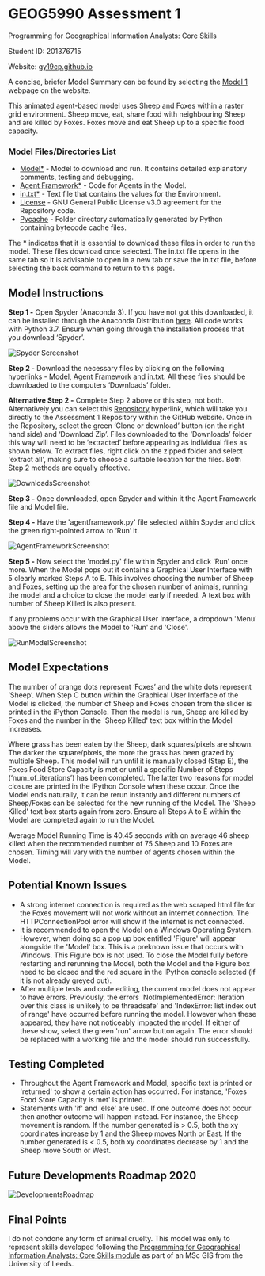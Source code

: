 # GEOG5990 Assessment 1 
Programming for Geographical Information Analysts: Core Skills

Student ID: 201376715

Website: [gy19cp.github.io](https://gy19cp.github.io/index.html)

A concise, briefer Model Summary can be found by selecting the [Model 1](https://gy19cp.github.io/model1summary.html) webpage on the website.

This animated agent-based model uses Sheep and Foxes within a raster grid environment. Sheep move, eat, share food with neighbouring Sheep and are killed by Foxes. Foxes move and eat Sheep up to a specific food capacity. 

### Model Files/Directories List
-	[Model*](https://github.com/gy19cp/gy19cp.github.io/blob/master/pythonmoduleproject/model.py) - Model to download and run. It contains detailed explanatory comments, testing and debugging. 
-	[Agent Framework*](https://gy19cp.github.io/agentframework.py) - Code for Agents in the Model.
-	[in.txt*](https://gy19cp.github.io/in.txt) - Text file that contains the values for the Environment. 
- [License](https://github.com/gy19cp/GEOG5990Assessment1/blob/master/LICENSE) - GNU General Public License v3.0 agreement for the Repository code.
- [Pycache](https://github.com/gy19cp/GEOG5990Assessment1/tree/master/__pycache__) - Folder directory automatically generated by Python containing bytecode cache files. 

The __*__ indicates that it is essential to download these files in order to run the model. 
These files download once selected. The in.txt file opens in the same tab so it is advisable to open in a new tab or save the in.txt file, before selecting the back command to return to this page.

## Model Instructions 

**Step 1 -** Open Spyder (Anaconda 3). If you have not got this downloaded, it can be installed through the Anaconda Distribution [here](https://www.anaconda.com/distribution/). All code works with Python 3.7. Ensure when going through the installation process that you download ‘Spyder’. 

![Spyder Screenshot](SpyderScreenshot.jpg "Initiating Spyder")

**Step 2 -** Download the necessary files by clicking on the following hyperlinks - [Model](http://gy19cp.github.io/model.py), [Agent Framework](http://gy19cp.github.io/agentframework.py) and [in.txt](https://gy19cp.github.io/in.txt). All these files should be downloaded to the computers ‘Downloads’ folder. 

**Alternative Step 2 -** Complete Step 2 above or this step, not both. Alternatively you can select this [Repository](https://github.com/gy19cp/GEOG5990Assessment1) hyperlink, which will take you directly to the Assessment 1 Repository within the GitHub website. Once in the Repository, select the green ‘Clone or download’ button (on the right hand side) and ‘Download Zip’. Files downloaded to the ‘Downloads’ folder this way will need to be ‘extracted’ before appearing as individual files as shown below. To extract files, right click on the zipped folder and select 'extract all', making sure to choose a suitable location for the files. Both Step 2 methods are equally effective.  

![DownloadsScreenshot](DownloadsScreenshot.jpg "Downloads")

**Step 3 -** Once downloaded, open Spyder and within it the Agent Framework file and Model file.

**Step 4 -** Have the 'agentframework.py' file selected within Spyder and click the green right-pointed arrow to ‘Run’ it.

![AgentFrameworkScreenshot](AgentFrameworkScreenshot.jpg "Agent Framework")
  
**Step 5 -** Now select the 'model.py' file within Spyder and click ‘Run’ once more. When the Model pops out it contains a Graphical User Interface with 5 clearly marked Steps A to E. This involves choosing the number of Sheep and Foxes, setting up the area for the chosen number of animals, running the model and a choice to close the model early if needed. A text box with number of Sheep Killed is also present.  

If any problems occur with the Graphical User Interface, a dropdown 'Menu' above the sliders allows the Model to 'Run' and 'Close'. 
 
![RunModelScreenshot](RunModelScreenshot.jpg "Run Model")
 
## Model Expectations 
The number of orange dots represent ‘Foxes’ and the white dots represent ‘Sheep’. When Step C button within the Graphical User Interface of the Model is clicked, the number of Sheep and Foxes chosen from the slider is printed in the iPython Console. Then the model is run, Sheep are killed by Foxes and the number in the 'Sheep Killed' text box within the Model increases. 

Where grass has been eaten by the Sheep, dark squares/pixels are shown. The darker the square/pixels, the more the grass has been grazed by multiple Sheep. This model will run until it is manually closed (Step E), the Foxes Food Store Capacity is met or until a specific Number of Steps (‘num_of_iterations’) has been completed. The latter two reasons for model closure are printed in the iPython Console when these occur. Once the Model ends naturally, it can be rerun instantly and different numbers of Sheep/Foxes can be selected for the new running of the Model. The 'Sheep Killed' text box starts again from zero. Ensure all Steps A to E within the Model are completed again to run the Model. 

Average Model Running Time is 40.45 seconds with on average 46 sheep killed when the recommended number of 75 Sheep and 10 Foxes are chosen. Timing will vary with the number of agents chosen within the Model. 

## Potential Known Issues
- A strong internet connection is required as the web scraped html file for the Foxes movement will not work without an internet connection. The HTTPConnectionPool error will show if the internet is not connected.
- It is recommended to open the Model on a Windows Operating System. However, when doing so a pop up box entitled 'Figure' will appear alongside the 'Model' box. This is a preknown issue that occurs with Windows. This Figure box is not used. To close the Model fully before restarting and rerunning the Model, both the Model and the Figure box need to be closed and the red square in the IPython console selected (if it is not already greyed out).
- After multiple tests and code editing, the current model does not appear to have errors. Previously, the errors 'NotImplementedError: Iteration over this class is unlikely to be threadsafe' and 'IndexError: list index out of range' have occurred before running the model. However when these appeared, they have not noticeably impacted the model. If either of these show, select the green 'run' arrow button again. The error should be replaced with a working file and the model should run successfully. 

## Testing Completed
- Throughout the Agent Framework and Model, specific text is printed or 'returned' to show a certain action has occurred. For instance, 'Foxes Food Store Capacity is met' is printed. 
- Statements with 'if' and 'else' are used. If one outcome does not occur then another outcome will happen instead. For instance, the Sheep movement is random. If the number generated is > 0.5, both the xy coordinates increase by 1 and the Sheep moves North or East. If the number generated is < 0.5, both xy coordinates decrease by 1 and the Sheep move South or West.

## Future Developments Roadmap 2020
![DevelopmentsRoadmap](DevelopmentsRoadmap.jpg "DevelopmentsRoadmap")

## Final Points
I do not condone any form of animal cruelty. This model was only to represent skills developed following the [Programming for Geographical Information Analysts: Core Skills module](https://www.geog.leeds.ac.uk/courses/computing/study/core-python/) as part of an MSc GIS from the University of Leeds. 
